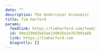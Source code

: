 ```yaml
---
date: ""
description: The Undercover Economist
title: Tim Harford
params:
  feedlink: https://timharford.com/feed/
  id: 99e3299d5643ae139035e2e7b7893a89
  link: https://timharford.com
  blogrolls: []
---
```

